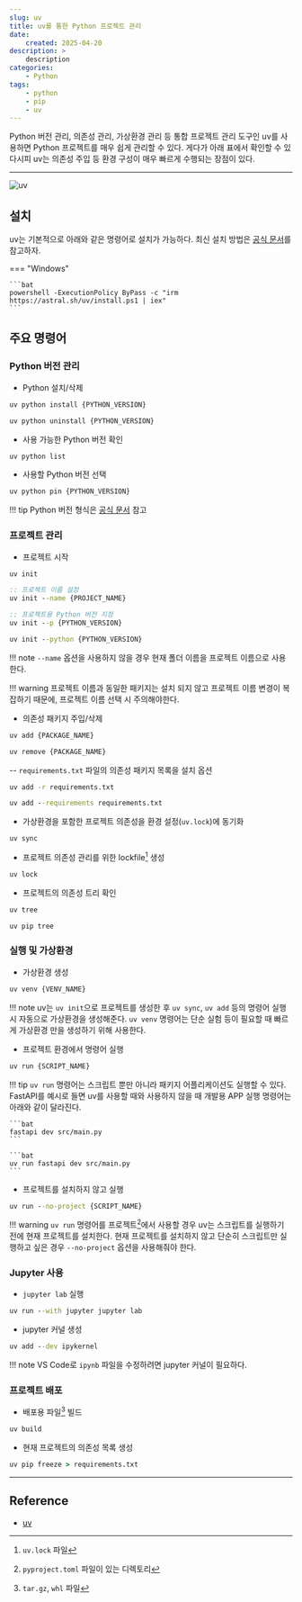 ```yaml
---
slug: uv
title: uv를 통한 Python 프로젝트 관리
date:
    created: 2025-04-20
description: >
    description
categories:
    - Python
tags:
    - python
    - pip
    - uv
---
```


Python 버전 관리, 의존성 관리, 가상환경 관리 등 통합 프로젝트 관리 도구인 uv를 사용하면 Python 프로젝트를 매우 쉽게 관리할 수 있다. 게다가 아래 표에서 확인할 수 있다시피 uv는 의존성 주입 등 환경 구성이 매우 빠르게 수행되는 장점이 있다.  

<!-- more -->

---

![uv](https://github.com/astral-sh/uv/assets/1309177/629e59c0-9c6e-4013-9ad4-adb2bcf5080d#only-light)

## 설치

uv는 기본적으로 아래와 같은 명령어로 설치가 가능하다. 최신 설치 방법은 [공식 문서](https://docs.astral.sh/uv/getting-started/installation/#standalone-installer)를 참고하자.  

=== "Windows"

    ```bat
    powershell -ExecutionPolicy ByPass -c "irm https://astral.sh/uv/install.ps1 | iex"
    ```

## 주요 명령어

### Python 버전 관리

- Python 설치/삭제

```bat
uv python install {PYTHON_VERSION}

uv python uninstall {PYTHON_VERSION}
```

- 사용 가능한 Python 버전 확인

```bat
uv python list
```

- 사용할 Python 버전 선택

```bat
uv python pin {PYTHON_VERSION}
```

!!! tip
    Python 버전 형식은 [공식 문서](https://docs.astral.sh/uv/reference/cli/#uv-python) 참고

### 프로젝트 관리

- 프로젝트 시작

```bat
uv init

:: 프로젝트 이름 설정
uv init --name {PROJECT_NAME}

:: 프로젝트용 Python 버전 지정
uv init --p {PYTHON_VERSION}

uv init --python {PYTHON_VERSION}
```

!!! note
    `--name` 옵션을 사용하지 않을 경우 현재 폴더 이름을 프로젝트 이름으로 사용한다.  

!!! warning
    프로젝트 이름과 동일한 패키지는 설치 되지 않고 프로젝트 이름 변경이 복잡하기 때문에, 프로젝트 이름 선택 시 주의해야한다.  

- 의존성 패키지 주입/삭제

```bat
uv add {PACKAGE_NAME}

uv remove {PACKAGE_NAME}
```

-- `requirements.txt` 파일의 의존성 패키지 목록을 설치 옵션

```bat
uv add -r requirements.txt
```

```bat
uv add --requirements requirements.txt
```

- 가상환경을 포함한 프로젝트 의존성을 환경 설정(`uv.lock`)에 동기화

```bat
uv sync
```

- 프로젝트 의존성 관리를 위한 lockfile[^1] 생성

[^1]: `uv.lock` 파일

```bat
uv lock
```

- 프로젝트의 의존성 트리 확인

```bat
uv tree
```

```bat
uv pip tree
```

### 실행 및 가상환경

- 가상환경 생성

```bat
uv venv {VENV_NAME}
```

!!! note
    uv는 `uv init`으로 프로젝트를 생성한 후 `uv sync`, `uv add` 등의 명령어 실행 시 자동으로 가상환경을 생성해준다. `uv venv` 명령어는 단순 실험 등이 필요할 때 빠르게 가상환경 만을 생성하기 위해 사용한다.  

- 프로젝트 환경에서 명령어 실행

```bat
uv run {SCRIPT_NAME}
```

!!! tip
    `uv run` 명령어는 스크립트 뿐만 아니라 패키지 어플리케이션도 실행할 수 있다. FastAPI를 예시로 들면 uv를 사용할 때와 사용하지 않을 때 개발용 APP 실행 명령어는 아래와 같이 달라진다.  

    ```bat
    fastapi dev src/main.py
    ```

    ```bat
    uv run fastapi dev src/main.py
    ```

- 프로젝트를 설치하지 않고 실행

```bat
uv run --no-project {SCRIPT_NAME}
```

!!! warning
    `uv run` 명령어를 프로젝트[^2]에서 사용할 경우 uv는 스크립트를 실행하기 전에 현재 프로젝트를 설치한다. 현재 프로젝트를 설치하지 않고 단순히 스크립트만 실행하고 싶은 경우 `--no-project` 옵션을 사용해줘야 한다.  

[^2]: `pyproject.toml` 파일이 있는 디렉토리

### Jupyter 사용

- `jupyter lab` 실행

```bat
uv run --with jupyter jupyter lab
```

- jupyter 커널 생성

```bat
uv add --dev ipykernel
```

!!! note
    VS Code로 `ipynb` 파일을 수정하려면 jupyter 커널이 필요하다.  

### 프로젝트 배포

- 배포용 파일[^3] 빌드

[^3]: `tar.gz`, `whl` 파일

```bat
uv build
```

- 현재 프로젝트의 의존성 목록 생성

```bat
uv pip freeze > requirements.txt
```

---
## Reference
- [uv](https://docs.astral.sh/uv/)
